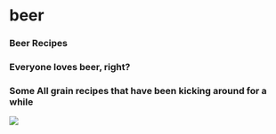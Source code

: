 # beer
### Beer Recipes
### Everyone loves beer, right?
### Some All grain recipes that have been kicking around for a while
![](/main/assets/beer/images/mmm.gif)
